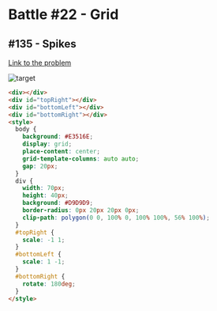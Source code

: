# Battle #22 - Grid

## #135 - Spikes

[Link to the problem](https://cssbattle.dev/play/135)

![target](https://cssbattle.dev/targets/135.png)


```html
<div></div>
<div id="topRight"></div>
<div id="bottomLeft"></div>
<div id="bottomRight"></div>
<style>
  body {
    background: #E3516E;
    display: grid;
    place-content: center;
    grid-template-columns: auto auto;
    gap: 20px;
  }
  div {
    width: 70px;
    height: 40px;
    background: #D9D9D9;
    border-radius: 0px 20px 20px 0px;
    clip-path: polygon(0 0, 100% 0, 100% 100%, 56% 100%);
  }
  #topRight {
    scale: -1 1;
  }
  #bottomLeft {
    scale: 1 -1;
  }
  #bottomRight {
    rotate: 180deg;
  }
</style>
```

